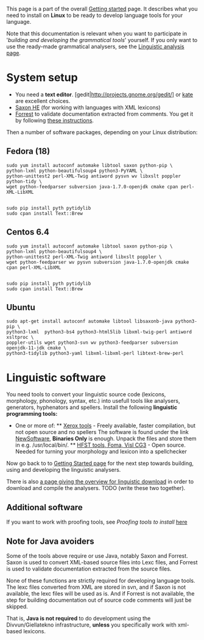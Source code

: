 This page is a part of the overall [Getting started](GettingStarted.html) page.
It describes what you need to install on **Linux** to be ready to develop
language tools for your language.


Note that this documentation is relevant when you want to participate in '*building and developing the grammatical tools*' yourself. If you only want to use the ready-made grammatical analysers, see the [Linguistic analysis page](ling/LinguisticAnalysis.html).




# System setup


* You need a **text editor**.
  [gedit|http://projects.gnome.org/gedit/] or [kate](http://kate-editor.org/)
  are excellent choices.
* [Saxon HE](http://saxon.sourceforge.net/#F9.4HE) (for working with languages
  with XML lexicons)
* [Forrest](http://forrest.apache.org) to validate documentation extracted from
  comments. You get it by following [these instructions](forrest-howto.html).


Then a number of software packages, depending on your Linux distribution:


## Fedora (18)
```
sudo yum install autoconf automake libtool saxon python-pip \
python-lxml python-beautifulsoup4 python3-PyYAML \
python-unittest2 perl-XML-Twig antiword pysvn wv libxslt poppler python-tidy \
wget python-feedparser subversion java-1.7.0-openjdk cmake cpan perl-XML-LibXML


sudo pip install pyth pytidylib
sudo cpan install Text::Brew
```


## Centos 6.4
```
sudo yum install autoconf automake libtool saxon python-pip \
python-lxml python-beautifulsoup4 \
python-unittest2 perl-XML-Twig antiword libxslt poppler \
wget python-feedparser wv pysvn subversion java-1.7.0-openjdk cmake cpan perl-XML-LibXML


sudo pip install pyth pytidylib
sudo cpan install Text::Brew
```


## Ubuntu
```
sudo apt-get install autoconf automake libtool libsaxonb-java python3-pip \
python3-lxml  python3-bs4 python3-html5lib libxml-twig-perl antiword xsltproc \
poppler-utils wget python3-svn wv python3-feedparser subversion openjdk-11-jdk cmake \
python3-tidylib python3-yaml libxml-libxml-perl libtext-brew-perl
```




# Linguistic software


You need tools to convert your linguistic source code (lexicons, morphology,
phonology, syntax, etc.) into usefull tools like analysers, generators,
hyphenators and spellers. Install the following
**linguistic programming tools:**


* One or more of:
** [Xerox tools](http://www.fsmbook.com) -
   Freely available, faster compilation, but not open source and no spellers
   The software is found under the link
   [NewSoftware](https://web.stanford.edu/~laurik/.book2software/),
   **Binaries Only** is enough. Unpack the files and store them in e.g.
   /usr/local/bin/.
** [HFST tools, Foma, Visl CG3](compiling_HFST3.html) -
   Open source. Needed for turning your morphology and lexicon into a
   spellchecker


Now go back to to [Getting Started page](GettingStarted.html) for the next step towards building, using and developing the linguistic analysers.


There is also [a page giving the overview for linguistic download](anonymous-svn.html) in order to download and compile the analysers. TODO (write these two together).




## Additional software




If you want to work with proofing tools, see *Proofing tools to install*
[here](install-overview.html)




## Note for Java avoiders


Some of the tools above require or use Java, notably Saxon and Forrest. Saxon is
used to convert XML-based source files into Lexc files, and Forrest is used to
validate documentation extracted from the source files.


None of these functions are strictly required for developing language tools. The
lexc files converted from XML are stored in svn, and if Saxon is not available,
the lexc files will be used as is. And if Forrest is not available, the step for
building documentation out of source code comments will just be skipped.


That is, **Java is not required** to do development using the Divvun/Giellatekno
infrastructure, **unless** you specifically work with xml-based lexicons.
